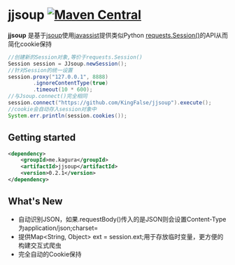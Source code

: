 # jjsoup [![Maven Central](https://maven-badges.herokuapp.com/maven-central/me.kagura/jjsoup/badge.svg)](https://maven-badges.herokuapp.com/maven-central/me.kagura/jjsoup) 
**jjsoup** 是基于[jsoup](https://github.com/jhy/jsoup)使用[javassist](https://github.com/jboss-javassist/javassist)提供类似Python [requests.Session()](http://docs.python-requests.org/zh_CN/latest/user/advanced.html)的API从而简化cookie保持
```java
//创建新的Session对象,等价于requests.Session()
Session session = JJsoup.newSession();
//针对Session的统一设置
session.proxy("127.0.0.1", 8888)
        .ignoreContentType(true)
        .timeout(10 * 600);
//与Jsoup.connect()完全相同
session.connect("https://github.com/KingFalse/jjsoup").execute();
//cookie会自动存入session对象中
System.err.println(session.cookies());
```

## Getting started
```xml
<dependency>
    <groupId>me.kagura</groupId>
    <artifactId>jjsoup</artifactId>
    <version>0.2.1</version>
</dependency>
```
## What's New
* 自动识别JSON，如果.requestBody()传入的是JSON则会设置Content-Type为application/json;charset=
* 提供Map<String, Object> ext = session.ext;用于存放临时变量，更方便的构建交互式爬虫
* 完全自动的Cookie保持
